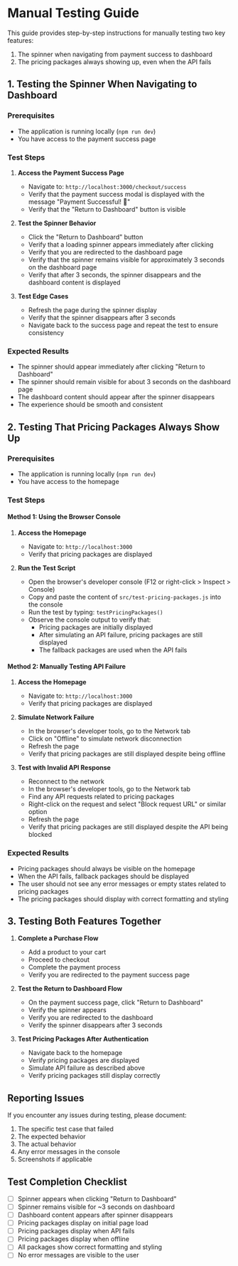 # Manual Testing Guide

This guide provides step-by-step instructions for manually testing two key
features:

1. The spinner when navigating from payment success to dashboard
2. The pricing packages always showing up, even when the API fails

## 1. Testing the Spinner When Navigating to Dashboard

### Prerequisites

- The application is running locally (`npm run dev`)
- You have access to the payment success page

### Test Steps

1. **Access the Payment Success Page**

   - Navigate to: `http://localhost:3000/checkout/success`
   - Verify that the payment success modal is displayed with the message
     "Payment Successful! 🎉"
   - Verify that the "Return to Dashboard" button is visible

2. **Test the Spinner Behavior**

   - Click the "Return to Dashboard" button
   - Verify that a loading spinner appears immediately after clicking
   - Verify that you are redirected to the dashboard page
   - Verify that the spinner remains visible for approximately 3 seconds on the
     dashboard page
   - Verify that after 3 seconds, the spinner disappears and the dashboard
     content is displayed

3. **Test Edge Cases**
   - Refresh the page during the spinner display
   - Verify that the spinner disappears after 3 seconds
   - Navigate back to the success page and repeat the test to ensure consistency

### Expected Results

- The spinner should appear immediately after clicking "Return to Dashboard"
- The spinner should remain visible for about 3 seconds on the dashboard page
- The dashboard content should appear after the spinner disappears
- The experience should be smooth and consistent

## 2. Testing That Pricing Packages Always Show Up

### Prerequisites

- The application is running locally (`npm run dev`)
- You have access to the homepage

### Test Steps

#### Method 1: Using the Browser Console

1. **Access the Homepage**

   - Navigate to: `http://localhost:3000`
   - Verify that pricing packages are displayed

2. **Run the Test Script**
   - Open the browser's developer console (F12 or right-click > Inspect >
     Console)
   - Copy and paste the content of `src/test-pricing-packages.js` into the
     console
   - Run the test by typing: `testPricingPackages()`
   - Observe the console output to verify that:
     - Pricing packages are initially displayed
     - After simulating an API failure, pricing packages are still displayed
     - The fallback packages are used when the API fails

#### Method 2: Manually Testing API Failure

1. **Access the Homepage**

   - Navigate to: `http://localhost:3000`
   - Verify that pricing packages are displayed

2. **Simulate Network Failure**

   - In the browser's developer tools, go to the Network tab
   - Click on "Offline" to simulate network disconnection
   - Refresh the page
   - Verify that pricing packages are still displayed despite being offline

3. **Test with Invalid API Response**
   - Reconnect to the network
   - In the browser's developer tools, go to the Network tab
   - Find any API requests related to pricing packages
   - Right-click on the request and select "Block request URL" or similar option
   - Refresh the page
   - Verify that pricing packages are still displayed despite the API being
     blocked

### Expected Results

- Pricing packages should always be visible on the homepage
- When the API fails, fallback packages should be displayed
- The user should not see any error messages or empty states related to pricing
  packages
- The pricing packages should display with correct formatting and styling

## 3. Testing Both Features Together

1. **Complete a Purchase Flow**

   - Add a product to your cart
   - Proceed to checkout
   - Complete the payment process
   - Verify you are redirected to the payment success page

2. **Test the Return to Dashboard Flow**

   - On the payment success page, click "Return to Dashboard"
   - Verify the spinner appears
   - Verify you are redirected to the dashboard
   - Verify the spinner disappears after 3 seconds

3. **Test Pricing Packages After Authentication**
   - Navigate back to the homepage
   - Verify pricing packages are displayed
   - Simulate API failure as described above
   - Verify pricing packages still display correctly

## Reporting Issues

If you encounter any issues during testing, please document:

1. The specific test case that failed
2. The expected behavior
3. The actual behavior
4. Any error messages in the console
5. Screenshots if applicable

## Test Completion Checklist

- [ ] Spinner appears when clicking "Return to Dashboard"
- [ ] Spinner remains visible for ~3 seconds on dashboard
- [ ] Dashboard content appears after spinner disappears
- [ ] Pricing packages display on initial page load
- [ ] Pricing packages display when API fails
- [ ] Pricing packages display when offline
- [ ] All packages show correct formatting and styling
- [ ] No error messages are visible to the user
